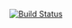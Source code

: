 [![Build Status](https://travis-ci.com/james570/SSW567_2025S.svg?branch=main)](https://travis-ci.com/james570/SSW567_2025S)
